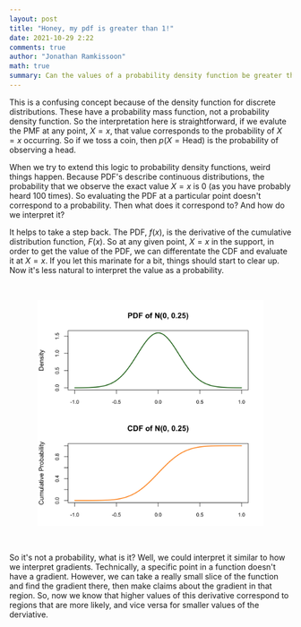 ```yaml
---
layout: post
title: "Honey, my pdf is greater than 1!"
date: 2021-10-29 2:22
comments: true
author: "Jonathan Ramkissoon"
math: true
summary: Can the values of a probability density function be greater than 1?
---
```


This is a confusing concept because of the density function for discrete distributions. These have a probability mass function, not a probability density function. So the interpretation here is straightforward, if we evalute the PMF at any point, $X = x$, that value corresponds to the probability of $X = x$ occurring. So if we toss a coin, then $p(X = \text{Head})$ is the probability of observing a head. 

When we try to extend this logic to probability density functions, weird things happen. Because PDF's describe continuous distributions, the probability that we observe the exact value $X = x$ is 0 (as you have probably heard 100 times). So evaluating the PDF at a particular point doesn't correspond to a probability. Then what does it correspond to? And how do we interpret it? 

It helps to take a step back. The PDF, $f(x)$, is the derivative of the cumulative distribution function, $F(x)$. So at any given point, $X = x$ in the support, in order to get the value of the PDF, we can differentate the CDF and evaluate it at $X = x$. If you let this marinate for a bit, things should start to clear up. Now it's less natural to interpret the value as a probability. 

&nbsp;

<p align="center">
  <img src="/assets/Normal_pdf_cdf.png" width="80%" height="80%">
</p>

&nbsp;

So it's not a probability, what is it? Well, we could interpret it similar to how we interpret gradients. Technically, a specific point in a function doesn't have a gradient. However, we can take a really small slice of the function and find the gradient there, then make claims about the gradient in that region. So, now we know that higher values of this derivative correspond to regions that are more likely, and vice versa for smaller values of the derviative. 